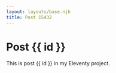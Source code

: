 ```yaml
---
layout: layouts/base.njk
title: Post 15432
---
```


# Post {{ id }}

This is post {{ id }} in my Eleventy project.
